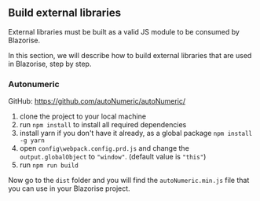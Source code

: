 ﻿## Build external libraries

External libraries must be built as a valid JS module to be consumed by Blazorise.

In this section, we will describe how to build external libraries that are used in Blazorise, step by step. 

### Autonumeric

GitHub: https://github.com/autoNumeric/autoNumeric/

1. clone the project to your local machine
2. run `npm install` to install all required dependencies
3. install yarn if you don't have it already, as a global package `npm install -g yarn`
4. open `config\webpack.config.prd.js` and change the `output.globalObject` to `"window"`. (default value is `"this"`)
5. run `npm run build`

Now go to the `dist` folder and you will find the `autoNumeric.min.js` file that you can use in your Blazorise project.